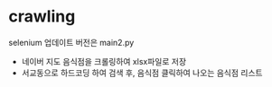 # crawling

selenium 업데이트 버전은 main2.py

- 네이버 지도 음식점을 크롤링하여 xlsx파일로 저장
- 서교동으로 하드코딩 하여 검색 후, 음식점 클릭하여 나오는 음식점 리스트
